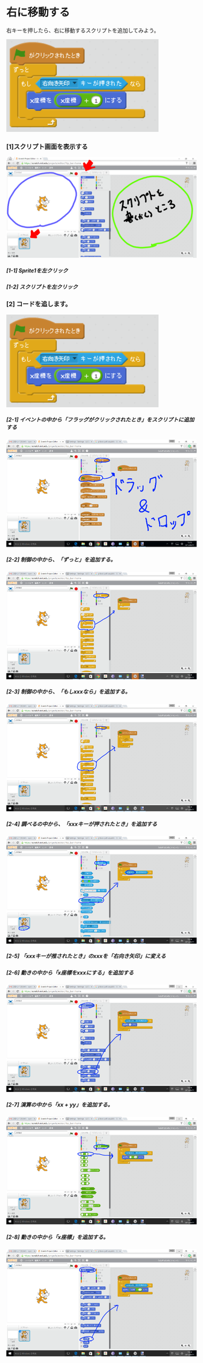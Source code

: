 # 右に移動する

右キーを押したら、右に移動するスクリプトを追加してみよう。

![](move_right.png)


### [1]スクリプト画面を表示する
![](base001_make_002_a.png)

##### [1-1] Sprite1を左クリック
##### [1-2] スクリプトを左クリック

### [2] コードを追します。
![](move_right.png)
##### [2-1] イベントの中から「フラッグがクリックされたとき」をスクリプトに追加する
![](base001_make_003_a.png)

##### [2-2] 制御の中から、「ずっと」を追加する。
![](base001_make_003_b.png)

##### [2-3] 制御の中から、「もしxxxなら」を追加する。
![](base001_make_003_c.png)

##### [2-4] 調べるの中から、「xxxキーが押されたとき」を追加する
![](base001_make_003_d.png)

##### [2-5] 「xxxキーが推されたとき」のxxxを「右向き矢印」に変える

##### [2-6] 動きの中から「x座標をxxxにする」を追加する
![](base001_make_003_e.png)

##### [2-7] 演算の中から「xx + yy」を追加する。
![](base001_make_003_f.png)

##### [2-8] 動きの中から「x座標」を追加する。
![](base001_make_003_g.png)

